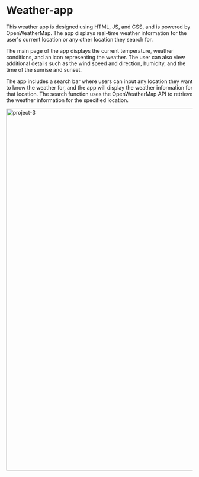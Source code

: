 # Weather-app

This weather app is designed using HTML, JS, and CSS, and is powered by OpenWeatherMap. The app displays real-time weather information for the user's current location or any other location they search for.

The main page of the app displays the current temperature, weather conditions, and an icon representing the weather. The user can also view additional details such as the wind speed and direction, humidity, and the time of the sunrise and sunset.

The app includes a search bar where users can input any location they want to know the weather for, and the app will display the weather information for that location. The search function uses the OpenWeatherMap API to retrieve the weather information for the specified location.

<img width="977" alt="project-3" src="https://user-images.githubusercontent.com/90293130/219766856-380c5818-f270-424d-8c87-b319c14d90d7.png">
